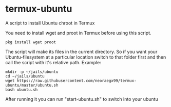 # termux-ubuntu

A script to install Ubuntu chroot in Termux

You need to install wget and proot in Termux before using this script.

```
pkg install wget proot
```

The script will make its files in the current directory. So if you want your Ubuntu-filesystem at a particular location switch to that folder first and then call the script with it's relative path. Example:
```
mkdir -p ~/jails/ubuntu
cd ~/jails/ubuntu
wget https://raw.githubusercontent.com/neoraegx99/termux-ubuntu/master/ubuntu.sh
bash ubuntu.sh
```

After running it you can run "start-ubuntu.sh" to switch into your ubuntu

